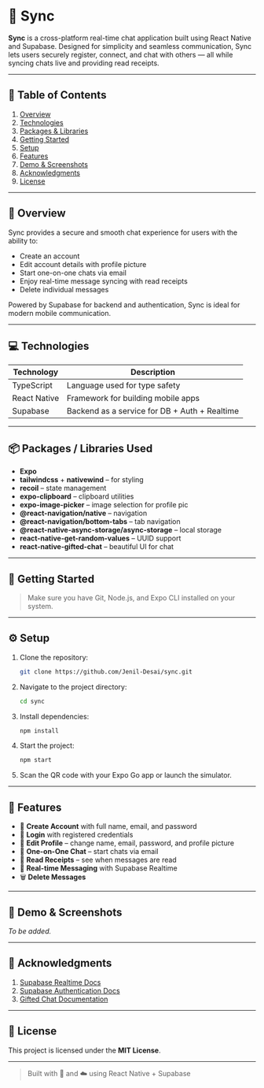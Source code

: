# 🔄 Sync

**Sync** is a cross-platform real-time chat application built using React Native and Supabase. Designed for simplicity and seamless communication, Sync lets users securely register, connect, and chat with others — all while syncing chats live and providing read receipts.

---

## 📑 Table of Contents

1. [Overview](#-overview)
2. [Technologies](#-technologies)
3. [Packages & Libraries](#-packages--libraries)
4. [Getting Started](#-getting-started)
5. [Setup](#-setup)
6. [Features](#-features)
7. [Demo & Screenshots](#-demo--screenshots)
8. [Acknowledgments](#-acknowledgments)
9. [License](#-license)

---

## 🌟 Overview

Sync provides a secure and smooth chat experience for users with the ability to:
- Create an account
- Edit account details with profile picture
- Start one-on-one chats via email
- Enjoy real-time message syncing with read receipts
- Delete individual messages

Powered by Supabase for backend and authentication, Sync is ideal for modern mobile communication.

---

## 💻 Technologies

| Technology       | Description                                |
|------------------|--------------------------------------------|
| TypeScript       | Language used for type safety              |
| React Native     | Framework for building mobile apps         |
| Supabase         | Backend as a service for DB + Auth + Realtime |

---

## 📦 Packages / Libraries Used

- **Expo**
- **tailwindcss** + **nativewind** – for styling
- **recoil** – state management
- **expo-clipboard** – clipboard utilities
- **expo-image-picker** – image selection for profile pic
- **@react-navigation/native** – navigation
- **@react-navigation/bottom-tabs** – tab navigation
- **@react-native-async-storage/async-storage** – local storage
- **react-native-get-random-values** – UUID support
- **react-native-gifted-chat** – beautiful UI for chat

---

## 🚀 Getting Started

> Make sure you have Git, Node.js, and Expo CLI installed on your system.

---

## ⚙️ Setup

1. Clone the repository:
   ```bash
   git clone https://github.com/Jenil-Desai/sync.git
   ```
2. Navigate to the project directory:
   ```bash
   cd sync
   ```
3. Install dependencies:
   ```bash
   npm install
   ```
4. Start the project:
   ```bash
   npm start
   ```
5. Scan the QR code with your Expo Go app or launch the simulator.

---

## 🎯 Features

- 🔐 **Create Account** with full name, email, and password
- 🔑 **Login** with registered credentials
- 🧑 **Edit Profile** – change name, email, password, and profile picture
- 💬 **One-on-One Chat** – start chats via email
- 👀 **Read Receipts** – see when messages are read
- 🔄 **Real-time Messaging** with Supabase Realtime
- 🗑️ **Delete Messages**

---

## 📸 Demo & Screenshots

_To be added._

---

## 🙏 Acknowledgments

1. [Supabase Realtime Docs](https://supabase.com/docs/guides/realtime)
2. [Supabase Authentication Docs](https://supabase.com/docs/guides/auth)
3. [Gifted Chat Documentation](https://github.com/FaridSafi/react-native-gifted-chat)

---

## 📜 License

This project is licensed under the **MIT License**.

---

> Built with 💬 and ☁️ using React Native + Supabase